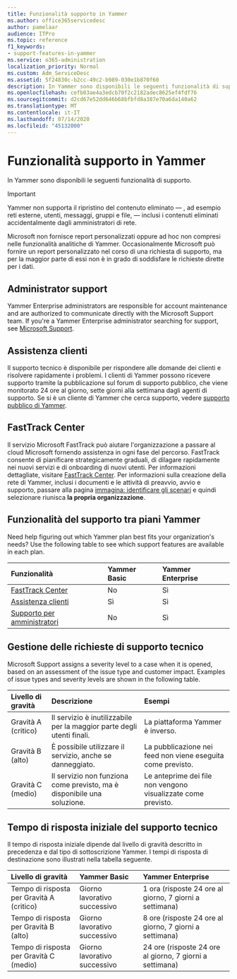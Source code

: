 ```yaml
---
title: Funzionalità supporto in Yammer
ms.author: office365servicedesc
author: pamelaar
audience: ITPro
ms.topic: reference
f1_keywords:
- support-features-in-yammer
ms.service: o365-administration
localization_priority: Normal
ms.custom: Adm_ServiceDesc
ms.assetid: 5f24830c-b2cc-49c2-b989-030e1b870f60
description: In Yammer sono disponibili le seguenti funzionalità di supporto.
ms.openlocfilehash: cefb03ae4a3edcb70f2c2182adec8625ef4fdf76
ms.sourcegitcommit: d2cd67e52dd646b68bfbfd8a387e70a6da140a62
ms.translationtype: MT
ms.contentlocale: it-IT
ms.lasthandoff: 07/14/2020
ms.locfileid: "45132000"
---
```

# <a name="support-features-in-yammer"></a>Funzionalità supporto in Yammer

In Yammer sono disponibili le seguenti funzionalità di supporto.
  
> [!IMPORTANT]
> Yammer non supporta il ripristino del contenuto eliminato &mdash; , ad esempio reti esterne, utenti, messaggi, gruppi e file, &mdash; inclusi i contenuti eliminati accidentalmente dagli amministratori di rete.
>
> Microsoft non fornisce report personalizzati oppure ad hoc non compresi nelle funzionalità analitiche di Yammer. Occasionalmente Microsoft può fornire un report personalizzato nel corso di una richiesta di supporto, ma per la maggior parte di essi non è in grado di soddisfare le richieste dirette per i dati.

## <a name="administrator-support"></a>Administrator support

Yammer Enterprise administrators are responsible for account maintenance and are authorized to communicate directly with the Microsoft Support team. If you're a Yammer Enterprise administrator searching for support, see [Microsoft Support](https://go.microsoft.com/fwlink/p/?LinkId=330922).

## <a name="customer-support"></a>Assistenza clienti

Il supporto tecnico è disponibile per rispondere alle domande dei clienti e risolvere rapidamente i problemi. I clienti di Yammer possono ricevere supporto tramite la pubblicazione sul forum di supporto pubblico, che viene monitorato 24 ore al giorno, sette giorni alla settimana dagli agenti di supporto. Se si è un cliente di Yammer che cerca supporto, vedere [supporto pubblico di Yammer](https://go.microsoft.com/fwlink/p/?LinkId=330921).
   
## <a name="fasttrack-center"></a>FastTrack Center

Il servizio Microsoft FastTrack può aiutare l'organizzazione a passare al cloud Microsoft fornendo assistenza in ogni fase del percorso. FastTrack consente di pianificare strategicamente graduali, di dilagare rapidamente nei nuovi servizi e di onboarding di nuovi utenti. Per informazioni dettagliate, visitare [FastTrack Center](https://go.microsoft.com/fwlink/?LinkID=518597&amp;clcid=0x409). Per informazioni sulla creazione della rete di Yammer, inclusi i documenti e le attività di preavvio, avvio e supporto, passare alla pagina [immagina: identificare gli scenari](https://fasttrack.microsoft.com/office/envision/identify-scenarios) e quindi selezionare riunisca **la propria organizzazione**.

## <a name="support-features-across-yammer-plans"></a>Funzionalità del supporto tra piani Yammer

Need help figuring out which Yammer plan best fits your organization's needs? Use the following table to see which support features are available in each plan.
  
|**Funzionalità**|**Yammer Basic**|**Yammer Enterprise**|
|:-----|:-----|:-----|
|[FastTrack Center](https://go.microsoft.com/fwlink/?LinkID=518597&amp;clcid=0x409) <br/> |No  <br/> |Sì  <br/> |
|[Assistenza clienti](support-features-in-yammer.md#customer-support) <br/> |Sì  <br/> |Sì  <br/> |
|[Supporto per amministratori](support-features-in-yammer.md#administrator-support) <br/> |No  <br/> |Sì  <br/> |
 
## <a name="technical-support-case-handling"></a>Gestione delle richieste di supporto tecnico

Microsoft Support assigns a severity level to a case when it is opened, based on an assessment of the issue type and customer impact. Examples of issue types and severity levels are shown in the following table. 
  
|**Livello di gravità**|**Descrizione**|**Esempi**|
|:-----|:-----|:-----|
|Gravità A (critico)  <br/> |Il servizio è inutilizzabile per la maggior parte degli utenti finali.  <br/> |La piattaforma Yammer è inverso.  <br/> |
|Gravità B (alto)  <br/> |È possibile utilizzare il servizio, anche se danneggiato.  <br/> |La pubblicazione nei feed non viene eseguita come previsto.  <br/> |
|Gravità C (medio)  <br/> |Il servizio non funziona come previsto, ma è disponibile una soluzione.  <br/> |Le anteprime dei file non vengono visualizzate come previsto.  <br/> |

## <a name="technical-support-initial-response-times"></a>Tempo di risposta iniziale del supporto tecnico

Il tempo di risposta iniziale dipende dal livello di gravità descritto in precedenza e dal tipo di sottoscrizione Yammer. I tempi di risposta di destinazione sono illustrati nella tabella seguente.
  
|**Livello di gravità**|**Yammer Basic**|**Yammer Enterprise**|
|:-----|:-----|:-----|
|Tempo di risposta per Gravità A (critico)  <br/> |Giorno lavorativo successivo  <br/> |1 ora (risposte 24 ore al giorno, 7 giorni a settimana)  <br/> |
|Tempo di risposta per Gravità B (alto)  <br/> |Giorno lavorativo successivo  <br/> |8 ore (risposte 24 ore al giorno, 7 giorni a settimana)  <br/> |
|Tempo di risposta per Gravità C (medio)  <br/> |Giorno lavorativo successivo  <br/> |24 ore (risposte 24 ore al giorno, 7 giorni a settimana)  <br/> |
